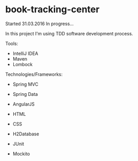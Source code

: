 # book-tracking-center

Started 31.03.2016
In progress...

In this project I'm using TDD software development process.

Tools:

- IntelliJ IDEA
- Maven
- Lombock



Technologies/Frameworks:

- Spring MVC
- Spring Data

- AngularJS
- HTML
- CSS

- H2Database

- JUnit
- Mockito
